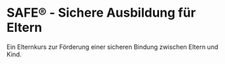 # SAFE&reg; - Sichere Ausbildung für Eltern

Ein Elternkurs zur Förderung einer sicheren Bindung zwischen Eltern und Kind.
